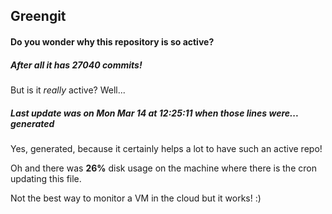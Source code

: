 ## Greengit

#### Do you wonder why this repository is so active?

##### After all it has 27040 commits!

But is it *really* active? Well...

##### Last update was on Mon Mar 14 at 12:25:11 when those lines were... generated

Yes, generated, because it certainly helps a lot to have such an active repo!

Oh and there was **26%** disk usage on the machine
where there is the cron updating this file.

Not the best way to monitor a VM in the cloud but it works! :)
